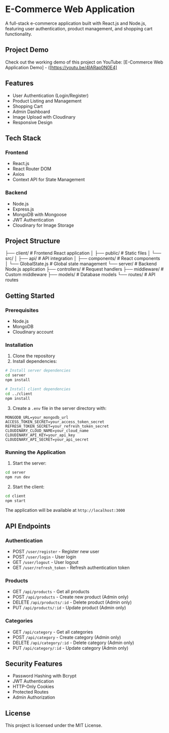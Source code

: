 # E-Commerce Web Application

A full-stack e-commerce application built with React.js and Node.js, featuring user authentication, product management, and shopping cart functionality.

## Project Demo

Check out the working demo of this project on YouTube:
[E-Commerce Web Application Demo] - ([https://youtu.be/4IARap0N0E4]

## Features

- User Authentication (Login/Register)
- Product Listing and Management
- Shopping Cart
- Admin Dashboard
- Image Upload with Cloudinary
- Responsive Design

## Tech Stack

### Frontend

- React.js
- React Router DOM
- Axios
- Context API for State Management

### Backend

- Node.js
- Express.js
- MongoDB with Mongoose
- JWT Authentication
- Cloudinary for Image Storage

## Project Structure

├── client/ # Frontend React application
│ ├── public/ # Static files
│ └── src/
│ ├── api/ # API integration
│ ├── components/ # React components
│ └── GlobalState.js # Global state management
└── server/ # Backend Node.js application
├── controllers/ # Request handlers
├── middleware/ # Custom middleware
├── models/ # Database models
└── routes/ # API routes

## Getting Started

### Prerequisites

- Node.js
- MongoDB
- Cloudinary account

### Installation

1. Clone the repository
2. Install dependencies:

```bash
# Install server dependencies
cd server
npm install

# Install client dependencies
cd ../client
npm install
```

3. Create a `.env` file in the server directory with:

```
MONGODB_URL=your_mongodb_url
ACCESS_TOKEN_SECRET=your_access_token_secret
REFRESH_TOKEN_SECRET=your_refresh_token_secret
CLOUDINARY_CLOUD_NAME=your_cloud_name
CLOUDINARY_API_KEY=your_api_key
CLOUDINARY_API_SECRET=your_api_secret
```

### Running the Application

1. Start the server:

```bash
cd server
npm run dev
```

2. Start the client:

```bash
cd client
npm start
```

The application will be available at `http://localhost:3000`

## API Endpoints

### Authentication

- POST `/user/register` - Register new user
- POST `/user/login` - User login
- GET `/user/logout` - User logout
- GET `/user/refresh_token` - Refresh authentication token

### Products

- GET `/api/products` - Get all products
- POST `/api/products` - Create new product (Admin only)
- DELETE `/api/products/:id` - Delete product (Admin only)
- PUT `/api/products/:id` - Update product (Admin only)

### Categories

- GET `/api/category` - Get all categories
- POST `/api/category` - Create category (Admin only)
- DELETE `/api/category/:id` - Delete category (Admin only)
- PUT `/api/category/:id` - Update category (Admin only)

## Security Features

- Password Hashing with Bcrypt
- JWT Authentication
- HTTP-Only Cookies
- Protected Routes
- Admin Authorization

## License

This project is licensed under the MIT License.
